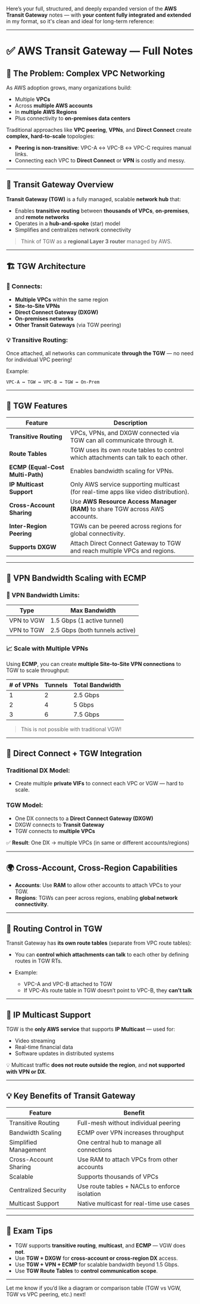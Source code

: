 Here’s your full, structured, and deeply expanded version of the **AWS Transit Gateway** notes — with **your content fully integrated and extended** in my format, so it's clean and ideal for long-term reference:

---

# ✅ AWS Transit Gateway — Full Notes

## 🧭 The Problem: Complex VPC Networking

As AWS adoption grows, many organizations build:

* Multiple **VPCs**
* Across **multiple AWS accounts**
* In **multiple AWS Regions**
* Plus connectivity to **on-premises data centers**

Traditional approaches like **VPC peering**, **VPNs**, and **Direct Connect** create **complex, hard-to-scale** topologies:

* **Peering is non-transitive**: VPC-A ↔ VPC-B ↔ VPC-C requires manual links.
* Connecting each VPC to **Direct Connect** or **VPN** is costly and messy.

---

## 🧩 Transit Gateway Overview

**Transit Gateway (TGW)** is a fully managed, scalable **network hub** that:

* Enables **transitive routing** between **thousands of VPCs**, **on-premises**, and **remote networks**
* Operates in a **hub-and-spoke** (star) model
* Simplifies and centralizes network connectivity

> Think of TGW as a **regional Layer 3 router** managed by AWS.

---

## 🏗️ TGW Architecture

### 🔗 Connects:

* **Multiple VPCs** within the same region
* **Site-to-Site VPNs**
* **Direct Connect Gateway (DXGW)**
* **On-premises networks**
* **Other Transit Gateways** (via TGW peering)

### 💡 Transitive Routing:

Once attached, all networks can communicate **through the TGW** — no need for individual VPC peering!

Example:

```
VPC-A ↔ TGW ↔ VPC-B ↔ TGW ↔ On-Prem
```

---

## 🧰 TGW Features

| Feature                          | Description                                                                         |
| -------------------------------- | ----------------------------------------------------------------------------------- |
| **Transitive Routing**           | VPCs, VPNs, and DXGW connected via TGW can all communicate through it.              |
| **Route Tables**                 | TGW uses its own route tables to control which attachments can talk to each other.  |
| **ECMP (Equal-Cost Multi-Path)** | Enables bandwidth scaling for VPNs.                                                 |
| **IP Multicast Support**         | Only AWS service supporting multicast (for real-time apps like video distribution). |
| **Cross-Account Sharing**        | Use **AWS Resource Access Manager (RAM)** to share TGW across AWS accounts.         |
| **Inter-Region Peering**         | TGWs can be peered across regions for global connectivity.                          |
| **Supports DXGW**                | Attach Direct Connect Gateway to TGW and reach multiple VPCs and regions.           |

---

## 📡 VPN Bandwidth Scaling with ECMP

### 🔄 VPN Bandwidth Limits:

| Type       | Max Bandwidth                  |
| ---------- | ------------------------------ |
| VPN to VGW | 1.5 Gbps (1 active tunnel)     |
| VPN to TGW | 2.5 Gbps (both tunnels active) |

### 📈 Scale with Multiple VPNs

Using **ECMP**, you can create **multiple Site-to-Site VPN connections** to TGW to scale throughput:

| # of VPNs | Tunnels | Total Bandwidth |
| --------- | ------- | --------------- |
| 1         | 2       | 2.5 Gbps        |
| 2         | 4       | 5 Gbps          |
| 3         | 6       | 7.5 Gbps        |

> This is not possible with traditional VGW!

---

## 🚀 Direct Connect + TGW Integration

### Traditional DX Model:

* Create multiple **private VIFs** to connect each VPC or VGW — hard to scale.

### TGW Model:

* One DX connects to a **Direct Connect Gateway (DXGW)**
* DXGW connects to **Transit Gateway**
* TGW connects to **multiple VPCs**

✅ **Result**: One DX → multiple VPCs (in same or different accounts/regions)

---

## 🌍 Cross-Account, Cross-Region Capabilities

* **Accounts**: Use **RAM** to allow other accounts to attach VPCs to your TGW.
* **Regions**: TGWs can peer across regions, enabling **global network connectivity**.

---

## 🔁 Routing Control in TGW

Transit Gateway has **its own route tables** (separate from VPC route tables):

* You can **control which attachments can talk** to each other by defining routes in TGW RTs.
* Example:

  * VPC-A and VPC-B attached to TGW
  * If VPC-A’s route table in TGW doesn’t point to VPC-B, they **can’t talk**

---

## 📢 IP Multicast Support

TGW is the **only AWS service** that supports **IP Multicast** — used for:

* Video streaming
* Real-time financial data
* Software updates in distributed systems

💡 Multicast traffic **does not route outside the region**, and **not supported with VPN or DX**.

---

## 💡 Key Benefits of Transit Gateway

| Feature               | Benefit                                       |
| --------------------- | --------------------------------------------- |
| Transitive Routing    | Full-mesh without individual peering          |
| Bandwidth Scaling     | ECMP over VPN increases throughput            |
| Simplified Management | One central hub to manage all connections     |
| Cross-Account Sharing | Use RAM to attach VPCs from other accounts    |
| Scalable              | Supports thousands of VPCs                    |
| Centralized Security  | Use route tables + NACLs to enforce isolation |
| Multicast Support     | Native multicast for real-time use cases      |

---

## 🧪 Exam Tips

* TGW supports **transitive routing**, **multicast**, and **ECMP** — VGW does **not**.
* Use **TGW + DXGW** for **cross-account or cross-region DX** access.
* Use **TGW + VPN + ECMP** for scalable bandwidth beyond 1.5 Gbps.
* Use **TGW Route Tables** to **control communication scope**.

---

Let me know if you’d like a diagram or comparison table (TGW vs VGW, TGW vs VPC peering, etc.) next!
